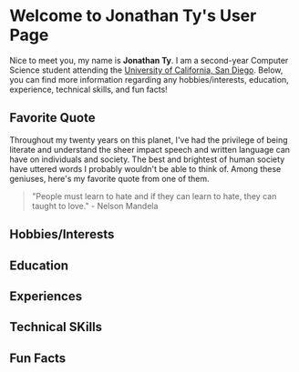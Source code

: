 # Welcome to Jonathan Ty's User Page
Nice to meet you, my name is **Jonathan Ty**. I am a second-year Computer Science student attending the [University of California, San Diego](https://ucsd.edu/). Below, you can find more information regarding any hobbies/interests, education, experience, technical skills, and fun facts! 

## Favorite Quote
Throughout my twenty years on this planet, I've had the privilege of being literate and understand the sheer impact speech and written language can have on individuals and society. The best and brightest of human society have uttered words I probably wouldn't be able to think of. Among these geniuses, here's my favorite quote from one of them.
> "People must learn to hate and if they can learn to hate, they can taught to love." - Nelson Mandela

## Hobbies/Interests

## Education

## Experiences

## Technical SKills

## Fun Facts

##